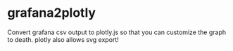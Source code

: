 # grafana2plotly
Convert grafana csv output to plotly.js so that you can customize the graph to death. plotly also allows svg export!
